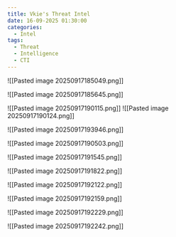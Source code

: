 ```yaml
---
title: Vkie's Threat Intel
date: 16-09-2025 01:30:00
categories:
  - Intel
tags:
  - Threat
  - Intelligence
  - CTI
---
```

![[Pasted image 20250917185049.png]]



![[Pasted image 20250917185645.png]]

![[Pasted image 20250917190115.png]]
![[Pasted image 20250917190124.png]]


![[Pasted image 20250917193946.png]]



![[Pasted image 20250917190503.png]]

![[Pasted image 20250917191545.png]]

![[Pasted image 20250917191822.png]]


![[Pasted image 20250917192122.png]]


![[Pasted image 20250917192159.png]]

![[Pasted image 20250917192229.png]]

![[Pasted image 20250917192242.png]]